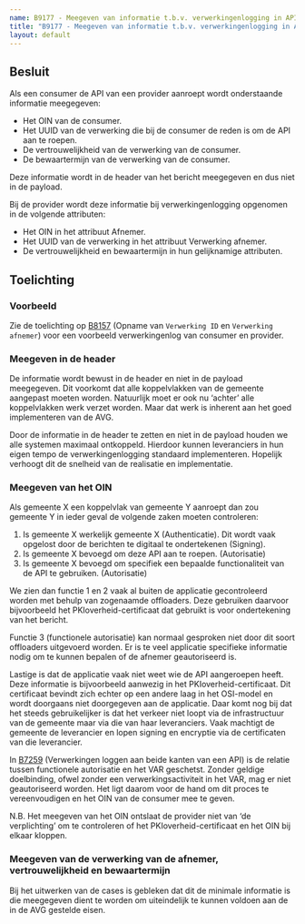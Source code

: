 ```yaml
---
name: B9177 - Meegeven van informatie t.b.v. verwerkingenlogging in API’s
title: "B9177 - Meegeven van informatie t.b.v. verwerkingenlogging in API’s"
layout: default
---
```


## Besluit
Als een consumer de API van een provider aanroept wordt onderstaande informatie meegegeven:
-	Het OIN van de consumer.
-	Het UUID van de verwerking die bij de consumer de reden is om de API aan te roepen.
-	De vertrouwelijkheid van de verwerking van de consumer.
-	De bewaartermijn van de verwerking van de consumer.

Deze informatie wordt in de header van het bericht meegegeven en dus niet in de payload.

Bij de provider wordt deze informatie bij verwerkingenlogging opgenomen in de volgende attributen:
-	Het OIN in het attribuut Afnemer.
-	Het UUID van de verwerking in het attribuut Verwerking afnemer.
-	De vertrouwelijkheid en bewaartermijn in hun gelijknamige attributen.

## Toelichting

### Voorbeeld 
Zie de toelichting op [B8157](./8157.md) (Opname van `Verwerking ID` en `Verwerking afnemer`) voor een voorbeeld verwerkingenlog van consumer en provider.

### Meegeven in de header
De informatie wordt bewust in de header en niet in de payload meegegeven. Dit voorkomt dat alle koppelvlakken van de gemeente aangepast moeten worden. Natuurlijk moet er ook nu ‘achter’ alle koppelvlakken werk verzet worden. Maar dat werk is inherent aan het goed implementeren van de AVG.

Door de informatie in de header te zetten en niet in de payload houden we alle systemen maximaal ontkoppeld. Hierdoor kunnen leveranciers in hun eigen tempo de verwerkingenlogging standaard implementeren. Hopelijk verhoogt dit de snelheid van de realisatie en implementatie.

### Meegeven van het OIN
Als gemeente X een koppelvlak van gemeente Y aanroept dan zou gemeente Y in ieder geval de volgende zaken moeten controleren:
1. Is gemeente X werkelijk gemeente X (Authenticatie). Dit wordt vaak opgelost door de berichten te digitaal te ondertekenen (Signing).
2. Is gemeente X bevoegd om deze API aan te roepen. (Autorisatie)
3. Is gemeente X bevoegd om specifiek een bepaalde functionaliteit van de API te gebruiken. (Autorisatie)

We zien dan functie 1 en 2 vaak al buiten de applicatie gecontroleerd worden met behulp van zogenaamde offloaders. Deze gebruiken daarvoor bijvoorbeeld het PKIoverheid-certificaat dat gebruikt is voor ondertekening van het bericht.

Functie 3 (functionele autorisatie) kan normaal gesproken niet door dit soort offloaders uitgevoerd worden. Er is te veel applicatie specifieke informatie nodig om te kunnen bepalen of de afnemer geautoriseerd is.

Lastige is dat de applicatie vaak niet weet wie de API aangeroepen heeft. Deze informatie is bijvoorbeeld aanwezig in het PKIoverheid-certificaat. Dit certificaat bevindt zich echter op een andere laag in het OSI-model en wordt doorgaans niet doorgegeven aan de applicatie. 
Daar komt nog bij dat het steeds gebruikelijker is dat het verkeer niet loopt via de infrastructuur van de gemeente maar via die van haar leveranciers. Vaak machtigt de gemeente de leverancier en lopen signing en encryptie via de certificaten van die leverancier.

In [B7259](./7259.md) (Verwerkingen loggen aan beide kanten van een API) is de relatie tussen functionele autorisatie en het VAR geschetst. Zonder geldige doelbinding, ofwel zonder een verwerkingsactiviteit in het VAR, mag er niet geautoriseerd worden. Het ligt daarom voor de hand om dit proces te vereenvoudigen en het OIN van de consumer mee te geven.

N.B. Het meegeven van het OIN ontslaat de provider niet van ‘de verplichting’ om te controleren of het PKIoverheid-certificaat en het OIN bij elkaar kloppen.

### Meegeven van de verwerking van de afnemer, vertrouwelijkheid en bewaartermijn
Bij het uitwerken van de cases is gebleken dat dit de minimale informatie is die meegegeven dient te worden om uiteindelijk te kunnen voldoen aan de in de AVG gestelde eisen.
